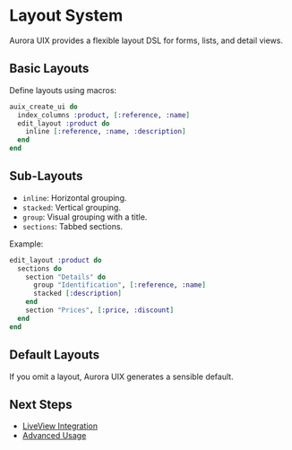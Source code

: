 # Layout System

Aurora UIX provides a flexible layout DSL for forms, lists, and detail views.

## Basic Layouts

Define layouts using macros:

```elixir
auix_create_ui do
  index_columns :product, [:reference, :name]
  edit_layout :product do
    inline [:reference, :name, :description]
  end
end
```

## Sub-Layouts

- `inline`: Horizontal grouping.
- `stacked`: Vertical grouping.
- `group`: Visual grouping with a title.
- `sections`: Tabbed sections.

Example:

```elixir
edit_layout :product do
  sections do
    section "Details" do
      group "Identification", [:reference, :name]
      stacked [:description]
    end
    section "Prices", [:price, :discount]
  end
end
```

## Default Layouts

If you omit a layout, Aurora UIX generates a sensible default.

## Next Steps
- [LiveView Integration](liveview.md)
- [Advanced Usage](../advanced/advanced_usage.md)